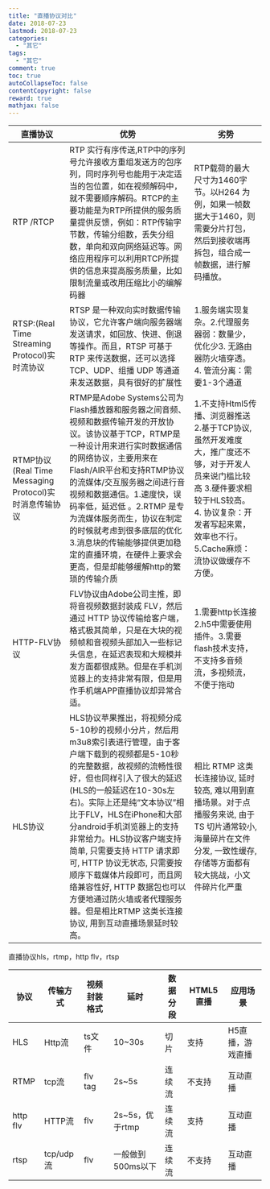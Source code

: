 ```yaml
---
title: "直播协议对比"
date: 2018-07-23
lastmod: 2018-07-23
categories:
  - "其它"
tags:
  - "其它"
comment: true
toc: true
autoCollapseToc: false
contentCopyright: false
reward: true
mathjax: false
---
```



|直播协议|优势|劣势|
| ------------ |-----------|------ |
| RTP /RTCP|RTP 实行有序传送,RTP中的序列号允许接收方重组发送方的包序列，同时序列号也能用于决定适当的包位置，如在视频解码中，就不需要顺序解码。RTCP的主要功能是为RTP所提供的服务质量提供反馈，例如：RTP传输字节数，传输分组数，丢失分组数，单向和双向网络延迟等。网络应用程序可以利用RTCP所提供的信息来提高服务质量，比如限制流量或改用压缩比小的编解码器|RTP载荷的最大尺寸为1460字 节。以H264 为例，如果一帧数据大于1460，则需要分片打包，然后到接收端再拆包，组合成一帧数据，进行解码播放。|
|RTSP:(Real Time Streaming Protocol)实时流协议|RTSP 是一种双向实时数据传输协议，它允许客户端向服务器端发送请求，如回放、快进、倒退等操作。而且，RTSP 可基于RTP 来传送数据，还可以选择 TCP、UDP、组播 UDP 等通道来发送数据，具有很好的扩展性|1.服务端实现复杂。2.代理服务器弱：数量少，优化少3. 无路由器防火墙穿透。4. 管流分离：需要1-3个通道|
|RTMP协议(Real Time Messaging Protocol)实时消息传输协议|RTMP是Adobe Systems公司为Flash播放器和服务器之间音频、视频和数据传输开发的开放协议。该协议基于TCP，RTMP是一种设计用来进行实时数据通信的网络协议，主要用来在Flash/AIR平台和支持RTMP协议的流媒体/交互服务器之间进行音视频和数据通信。1.速度快，误码率低，延迟低 。2.RTMP 是专为流媒体服务而生，协议在制定的时候就考虑到很多底层的优化3.消息块的传输能够提供更加稳定的直播环境，在硬件上要求会更高，但是却能够缓解http的繁琐的传输介质|1.不支持Html5传播、浏览器推送 2.基于TCP协议,虽然开发难度大，推广度还不够，对于开发人员来说门槛比较高 3.硬件要求相较于HLS较高。 4. 协议复杂：开发者写起来累，效率也不行。5.Cache麻烦：流协议做缓存不方便。|
|HTTP-FLV协议|FLV协议由Adobe公司主推，即将音视频数据封装成 FLV，然后通过 HTTP 协议传输给客户端，格式极其简单，只是在大块的视频帧和音视频头部加入一些标记头信息，在延迟表现和大规模并发方面都很成熟。但是在手机浏览器上的支持非常有限，但是用作手机端APP直播协议却异常合适。|1.需要http长连接 2.h5中需要使用插件。3.需要flash技术支持，不支持多音频流，多视频流，不便于拖动|
|HLS协议|HLS协议苹果推出，将视频分成5-10秒的视频小分片，然后用m3u8索引表进行管理，由于客户端下载到的视频都是5-10秒的完整数据，故视频的流畅性很好，但也同样引入了很大的延迟(HLS的一般延迟在10-30s左右)。实际上还是纯“文本协议”相比于FLV，HLS在iPhone和大部分android手机浏览器上的支持非常给力。HLS协议客户端支持简单, 只需要支持 HTTP 请求即可, HTTP 协议无状态, 只需要按顺序下载媒体片段即可，而且网络兼容性好, HTTP 数据包也可以方便地通过防火墙或者代理服务器。但是相比RTMP 这类长连接协议, 用到互动直播场景延时较高。|相比 RTMP 这类长连接协议, 延时较高, 难以用到直播场景。对于点播服务来说, 由于 TS 切片通常较小, 海量碎片在文件分发, 一致性缓存, 存储等方面都有较大挑战，小文件碎片化严重|


直播协议hls，rtmp，http flv，rtsp

|协议|传输方式|视频封装格式|延时|数据分段| HTML5直播|应用场景|
| ------------ |-----------|------ |------------ |-----------|------ |------ |
|HLS|Http流|ts文件|10~30s|切片|支持|H5直播，游戏直播
| RTMP |tcp流|flv tag|2s~5s|连续流|不支持|互动直播|
|http flv|HTTP流|flv|2s~5s，优于rtmp|连续流|支持|互动直播|
|rtsp|tcp/udp流|flv|一般做到500ms以下|连续流|不支持|互动直播|


